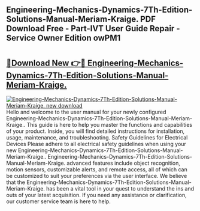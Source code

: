 ## Engineering-Mechanics-Dynamics-7Th-Edition-Solutions-Manual-Meriam-Kraige. PDF Download Free - Part-IVT User Guide Repair - Service Owner Edition owPM1

# <h2><a href="http://cf23559.oget.top/?id=Engineering-Mechanics-Dynamics-7Th-Edition-Solutions-Manual-Meriam-Kraige.">🔗Download New 👉🔴 Engineering-Mechanics-Dynamics-7Th-Edition-Solutions-Manual-Meriam-Kraige.</a></h2>

[![Engineering-Mechanics-Dynamics-7Th-Edition-Solutions-Manual-Meriam-Kraige. new download](https://i.imgur.com/5g1atiW.png)](http://cf23559.oget.top/?id=Engineering-Mechanics-Dynamics-7Th-Edition-Solutions-Manual-Meriam-Kraige.)
Hello and welcome to the user manual for your newly configured Engineering-Mechanics-Dynamics-7Th-Edition-Solutions-Manual-Meriam-Kraige.. This guide is here to help you master the functions and capabilities of your product. Inside, you will find detailed instructions for installation, usage, maintenance, and troubleshooting. Safety Guidelines for Electrical Devices Please adhere to all electrical safety guidelines when using your new Engineering-Mechanics-Dynamics-7Th-Edition-Solutions-Manual-Meriam-Kraige.. Engineering-Mechanics-Dynamics-7Th-Edition-Solutions-Manual-Meriam-Kraige. advanced features include object recognition, motion sensors, customizable alerts, and remote access, all of which can be customized to suit your preferences via the user interface. We believe that the Engineering-Mechanics-Dynamics-7Th-Edition-Solutions-Manual-Meriam-Kraige. has been a vital tool in your quest to understand the ins and outs of your latest acquisition. If you need any assistance or clarification, our customer service team is here to help.
